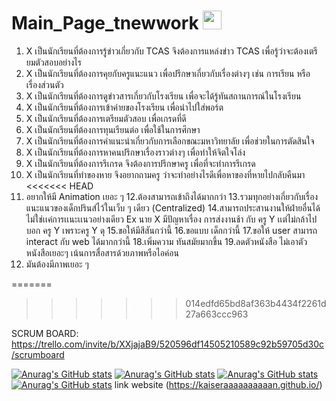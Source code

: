 # Main_Page_tnewwork <img src="https://media.giphy.com/media/hvRJCLFzcasrR4ia7z/giphy.gif" width="30px">
 
1. X เป็นนักเรียนที่ต้องการรู้ข่าวเกี่ยวกับ TCAS จึงต้องการแหล่งข่าว TCAS เพื่อรู้ว่าจะต้องเตรียมตัวสอบอย่างไร
2. X เป็นนักเรียนที่ต้องการคุยกับครูแนะแนว เพื่อปรึกษาเกี่ยวกับเรื่องต่างๆ เช่น การเรียน หรือ เรื่องส่วนตัว
3. X เป็นนักเรียนที่ต้องการดูข่าวสารเกี่ยวกับโรงเรียน เพื่อจะได้รู้ทันสถานการณ์ในโรงเรียน
4. X เป็นนักเรียนที่ต้องการเข้าค่ายของโรงเรียน เพื่อนำไปใส่พอร์ต
5. X เป็นนักเรียนที่ต้องการเตรียมตัวสอบ เพื่อเกรดที่ดี
6. X เป็นนักเรียนที่ต้องการทุนเรียนต่อ เพื่อใช้ในการศึกษา
7. X เป็นนักเรียนที่ต้องการคำแนะนำเกี่ยวกับการเลือกขณะมหาวิทยาลัย เพื่อช่วยในการตัดสินใจ
8. X เป็นนักเรียนที่ต้องการหาคนปรึกษาเรื่องราวต่างๆ เพื่อทำให้จิตใจโล่ง 
9. X เป็นนักเรียนที่ต้องการรึเกรด จึงต้องการปรึกษาครู เพื่อที่จะทำการรีเกรด
10. X เป็นนักเรียนที่ทำของหาย จึงอยากถามครู ว่าจะทำอย่างไรดีเพื่อหาของที่หายไปกลับคืนมา
<<<<<<< HEAD
11. อยากให้มี Animation เยอะ ๆ
12.ต้องสามารถเข้าถึงได้มากกว่า
13.รวมทุกอย่างเกี่ยวกับเรื่องแนะแนวของเด็กปรินส์ไว้ในเว็บ ๆ  เดียว (Centralized)
14.สามารถประสานงานให้ฝ่ายอื่นได้ไม่ใช่เเค่การเเนะเเนวอย่างเดียว Ex นาย X มีปัญหาเรื่อง การส่งงานช้า กับ ครู Y เเต่ไม่กล้าไปบอก ครู Y เพราะครู Y ดุ
15.ขอให้มีสีสันกว่านี้
16.ขอแบบ เด็กกว่านี้
17.ขอให้ user สามารถ interact กับ web ได้มากกว่านี้
18.เพิ่มความ ทันสมัยมากขึ้น
19.ลดตัวหนังสือ ไม่เอาตัวหนังสือเยอะๆ เน้นการสื่อสารด้วยภาพหรือไอค่อน
20. มันต้องมีภาพเยอะ ๆ

=======
>>>>>>> 014edfd65bd8af363b4434f2261d27a663ccc963

SCRUM BOARD: https://trello.com/invite/b/XXjajaB9/520596df14505210589c92b59705d30c/scrumboard

[![Anurag's GitHub stats](https://github-readme-stats.vercel.app/api?username=KERPAZ)](https://github.com/iamdiluxedbutcooler/Ionic_Project_tnewwork/github-readme-stats)
[![Anurag's GitHub stats](https://github-readme-stats.vercel.app/api?username=iamdiluxedbutcooler)](https://github.com/iamdiluxedbutcooler/Ionic_Project_tnewwork/github-readme-stats)
[![Anurag's GitHub stats](https://github-readme-stats.vercel.app/api?username=KaiserAAAAAAAAAAN)](https://github.com/iamdiluxedbutcooler/Ionic_Project_tnewwork/github-readme-stats)
[![Anurag's GitHub stats](https://github-readme-stats.vercel.app/api?username=newlesk)](https://github.com/iamdiluxedbutcooler/Ionic_Project_tnewwork/github-readme-stats)
link website (https://kaiseraaaaaaaaaan.github.io/)
